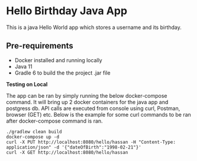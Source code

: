 # Hello Birthday Java App

This is a java Hello World app which stores a username and its birthday.


## Pre-requirements
- Docker installed and running locally
- Java 11 
- Gradle 6 to build the the project .jar file


**Testing on Local**

The app can be ran by simply running the below docker-compose command. It will bring up 2 docker containers for the java app and postgress db.
API calls are executed from console using curl, Postman, browser (GET) etc. Below is the example for some curl commands to be ran after docker-compose command is ran.
```
./gradlew clean build
docker-compose up -d
curl -X PUT http://localhost:8080/hello/hassan -H "Content-Type: application/json" -d '{"dateOfBirth":"1998-02-21"}'
curl -X GET http://localhost:8080/hello/hassan
```





